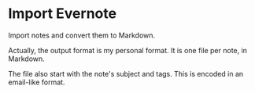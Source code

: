 # Import Evernote

Import notes and convert them to Markdown. 

Actually, the output format is my personal format.  It is one file per note, in Markdown.

The file also start with the note's subject and tags.  This is encoded in an email-like format.
